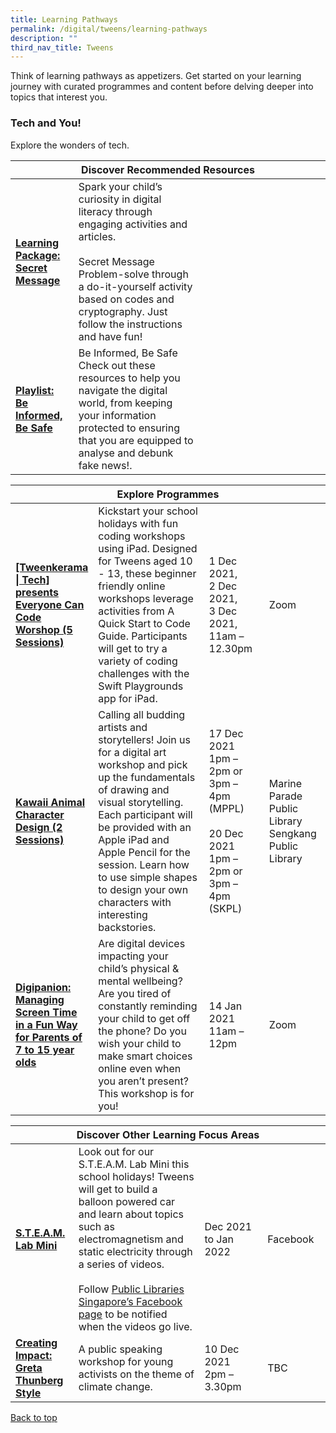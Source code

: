 ```yaml
---
title: Learning Pathways
permalink: /digital/tweens/learning-pathways
description: ""
third_nav_title: Tweens
---
```

<style type="text/css">
/* Links */
.content a { color: #322987; }
.content a:focus,
.content a:hover { color: #28216c; }

/* Button Outline */
.bp-button { padding-left: 1.5rem; padding-right: 1.5rem; }
.bp-button.is-primary-outline { border: 1px solid #322987; color: #322987; background-color: transparent; text-decoration: none; }
.bp-button.is-primary-outline:focus,
.bp-button.is-primary-outline:hover { border: 1px solid #322987; color: #cff2e8; background-color: #322987; text-decoration: none; }

/* Responsive Iframe */
.responsive-iframe { position: absolute; top: 0; left: 0; bottom: 0; right: 0; width: 100%; height: 100%; }
.responsive-iframe-container { position: relative; overflow: hidden; width: 100%; }
.responsive-iframe-container.ratio-16by9 { padding-top: 56.25%; }
.responsive-iframe-container.ratio-4by3 { padding-top: 75%; }
.responsive-iframe-container.ratio-3by2 { padding-top: 66.66%; }
.responsive-iframe-container.ratio-1by1 { padding-top: 100%; }
</style>
Think of learning pathways as appetizers. Get started on your learning journey with curated programmes and content before delving deeper into topics that interest you.
<h3><b>Tech and You!</b></h3>
Explore the wonders of tech.
<div class="horizontal-scroll margin--bottom--lg">
  <table class="generic-table">
    <thead>
      <tr>
        <th colspan="4" class="is-uppercase has-weight-normal">Discover Recommended Resources</th>
      </tr>
    </thead>
    <tbody>
      <tr>
        <td style="width: 20%;"><a href="https://childrenandteens.nlb.gov.sg/images/unsorted/tweenkerama/Tweens-Secret Messages.pdf" target="_blank"><b>Learning Package: Secret Message</b></a></td>
        <td style="width: 40%;">Spark your child’s curiosity in digital literacy through engaging activities and articles.<br><br>
Secret Message<br>
Problem-solve through a do-it-yourself activity based on codes and cryptography. Just follow the instructions and have fun!</td>
        <td style="width: 20%;"></td>
        <td style="width: 20%;"></td>
      </tr>
      <tr>
        <td><a href="/digital/tweens/content" target="_blank"><b>Playlist: Be Informed, Be Safe</b></a></td>
        <td> Be Informed, Be Safe<br>
Check out these resources to help you navigate the digital world, from keeping your information protected to ensuring that you are equipped to analyse and debunk fake news!. </td>
        <td> </td>
        <td> </td>
      </tr>
    </tbody>
  </table>
</div>

<div class="horizontal-scroll margin--bottom--lg">
  <table class="generic-table">
    <thead>
      <tr>
        <th colspan="4" class="is-uppercase has-weight-normal">Explore Programmes</th>
      </tr>
    </thead>
    <tbody>
      <tr>
        <td style="width: 20%;"><a href="https://childrenandteens.nlb.gov.sg/services/programmes/tweenkerama" target="_blank"><b>[Tweenkerama | Tech] presents Everyone Can Code Worshop (5 Sessions)</b></a></td>
        <td style="width: 40%;">Kickstart your school holidays with fun coding workshops using iPad. Designed for Tweens aged 10 - 13, these beginner friendly online workshops leverage activities from A Quick Start to Code Guide. Participants will get to try a variety of coding challenges with the Swift Playgrounds app for iPad.</td>
        <td style="width: 20%;">1 Dec 2021,<br>2 Dec 2021,<br>3 Dec 2021,<br>
11am – 12.30pm</td>
        <td style="width: 20%;">Zoom</td>
      </tr>
      <tr>
        <td><a href="https://www.eventbrite.sg/e/kawaii-animal-character-design-session-2-marine-parade-public-library-registration-206179758207?aff=ebdssbdestsearch" target="_blank"><b>Kawaii Animal Character Design (2 Sessions)</b></a></td>
        <td>Calling all budding artists and storytellers! Join us for a digital art workshop and pick up the fundamentals of drawing and visual storytelling. Each participant will be provided with an Apple iPad and Apple Pencil for the session. Learn how to use simple shapes to design your own characters with interesting backstories.</td>
        <td>17 Dec 2021 <br>1pm – 2pm or <br> 3pm – 4pm<br>(MPPL) <br><br>20 Dec 2021 <br>1pm – 2pm or <br> 3pm – 4pm<br>(SKPL)</td>
        <td>Marine Parade Public Library<br>Sengkang Public Library</td>
      </tr>
      <tr>
        <td><a href="https://childrenandteens.nlb.gov.sg/diy-resources/secondary/secondary-main" target="_blank"><b>Digipanion: Managing Screen Time in a Fun Way for Parents of 7 to 15 year olds</b></a></td>
        <td>Are digital devices impacting your child’s physical & mental wellbeing? Are you tired of constantly reminding your child to get off the phone? Do you wish your child to make smart choices online even when you aren’t present? This workshop is for you!</td>
        <td>14 Jan 2021<br>11am – 12pm</td>
        <td>Zoom</td>
      </tr>
		</tbody>
  </table>
</div>

<div class="horizontal-scroll margin--bottom--lg">
  <table class="generic-table">
    <thead>
      <tr>
        <th colspan="4" class="is-uppercase has-weight-normal">Discover Other Learning Focus Areas</th>
      </tr>
    </thead>
    <tbody>
      <tr>
        <td style="width: 20%;"><a href="https://childrenandteens.nlb.gov.sg/services/programmes/tweenkerama" target="_blank"><b>S.T.E.A.M. Lab Mini</b></a></td>
        <td style="width: 40%;">Look out for our S.T.E.A.M. Lab Mini this school holidays! Tweens will get to build a balloon powered car and learn about topics such as electromagnetism and static electricity through a series of videos.<br><br>
Follow <a href="https://www.facebook.com/publiclibrarysg" target="_blank">Public Libraries Singapore’s Facebook page</a> to be notified when the videos go live.</td>
        <td style="width: 20%;">Dec 2021 to Jan 2022</td>
        <td style="width: 20%;">Facebook</td>
      </tr>
<tr>
<td><a href="https://www.eventbrite.sg/e/wordplay-creating-impact-greta-thunberg-style-online-registration-206178053107?aff=ebdsoporgprofile" target="_blank"><b>Creating Impact: Greta Thunberg Style</b></a></td>
        <td>A public speaking workshop for young activists on the theme of climate change.</td>
        <td>10 Dec 2021<br>2pm – 3.30pm</td>
        <td>TBC</td>
      </tr>
    </tbody>
  </table>
</div>

<p class="has-text-right margin--top--xl"><a href="#main-content">Back to top</a></p>